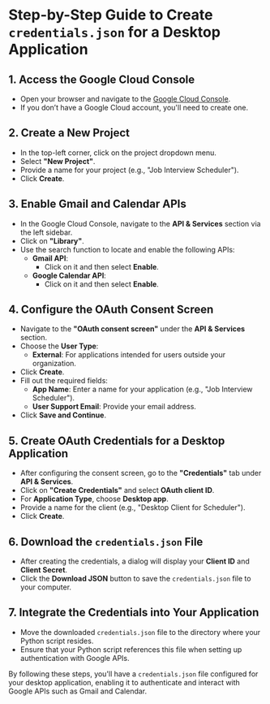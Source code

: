 # Step-by-Step Guide to Create `credentials.json` for a Desktop Application

## 1. Access the Google Cloud Console
- Open your browser and navigate to the [Google Cloud Console](https://console.cloud.google.com/).
- If you don’t have a Google Cloud account, you'll need to create one.

## 2. Create a New Project
- In the top-left corner, click on the project dropdown menu.
- Select **"New Project"**.
- Provide a name for your project (e.g., "Job Interview Scheduler").
- Click **Create**.

## 3. Enable Gmail and Calendar APIs
- In the Google Cloud Console, navigate to the **API & Services** section via the left sidebar.
- Click on **"Library"**.
- Use the search function to locate and enable the following APIs:
  - **Gmail API**:
    - Click on it and then select **Enable**.
  - **Google Calendar API**:
    - Click on it and then select **Enable**.

## 4. Configure the OAuth Consent Screen
- Navigate to the **"OAuth consent screen"** under the **API & Services** section.
- Choose the **User Type**:
  - **External**: For applications intended for users outside your organization.
- Click **Create**.
- Fill out the required fields:
  - **App Name**: Enter a name for your application (e.g., "Job Interview Scheduler").
  - **User Support Email**: Provide your email address.
- Click **Save and Continue**.

## 5. Create OAuth Credentials for a Desktop Application
- After configuring the consent screen, go to the **"Credentials"** tab under **API & Services**.
- Click on **"Create Credentials"** and select **OAuth client ID**.
- For **Application Type**, choose **Desktop app**.
- Provide a name for the client (e.g., "Desktop Client for Scheduler").
- Click **Create**.

## 6. Download the `credentials.json` File
- After creating the credentials, a dialog will display your **Client ID** and **Client Secret**.
- Click the **Download JSON** button to save the `credentials.json` file to your computer.

## 7. Integrate the Credentials into Your Application
- Move the downloaded `credentials.json` file to the directory where your Python script resides.
- Ensure that your Python script references this file when setting up authentication with Google APIs.

By following these steps, you'll have a `credentials.json` file configured for your desktop application, enabling it to authenticate and interact with Google APIs such as Gmail and Calendar.

